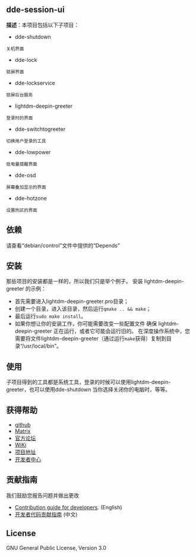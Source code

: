 ## dde-session-ui
**描述**：本项目包括以下子项目：

- dde-shutdown
```
关机界面
```
- dde-lock
```
锁屏界面
```
- dde-lockservice
```
锁屏后台服务
```
- lightdm-deepin-greeter
```
登录时的界面
```
- dde-switchtogreeter
```
切换用户登录的工具
```
- dde-lowpower
```
低电量提醒界面
```
- dde-osd
```
屏幕叠加显示的界面
```
- dde-hotzone
```
设置热区的界面
```

## 依赖
请查看“debian/control”文件中提供的“Depends”

## 安装
那些项目的安装都是一样的，所以我们只是举个例子。
安装 lightdm-deepin-greeter 的示例：

- 首先需要进入lightdm-deepin-greeter.pro目录；
- 创建一个目录，进入该目录，然后运行`qmake .. && make`；
- 最后运行`sudo make install`。
- 如果你想让你的安装工作，你可能需要改变一些配置文件
确保 lightdm-deepin-greeter 正在运行，或者它可能会运行旧的。
在深度操作系统中，您需要将文件lightdm-deepin-greeter（通过运行`make`获得）复制到目录“/usr/local/bin”。

## 使用
子项目得到的工具都是系统工具，登录的时候可以使用lightdm-deepin-greeter，也可以使用dde-shutdown
当你选择关闭你的电脑时，等等。

## 获得帮助
* [github](https://github.com/linuxdeepin/dde-session-ui)
* [Matrix](https://matrix.to/#/#deepin-community:matrix.org)
* [官方论坛](https://bbs.deepin.org)
* [WiKi](https://wiki.deepin.org/)
* [项目地址](https://github.com/linuxdeepin/dde-session-ui) 
* [开发者中心](https://github.com/linuxdeepin/developer-center/issues)

## 贡献指南

我们鼓励您报告问题并做出更改

* [Contribution guide for developers](https://github.com/linuxdeepin/developer-center/wiki/Contribution-Guidelines-for-Developers-en). (English)
* [开发者代码贡献指南](https://github.com/linuxdeepin/developer-center/wiki/Contribution-Guidelines-for-Developers) (中文)

## License
GNU General Public License, Version 3.0
